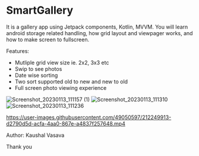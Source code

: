# SmartGallery
It is a gallery app using Jetpack components, Kotlin, MVVM.
You will learn android storage related handling, how grid layout and viewpager works, and how to make screen to fullscreen.

Features:
- Mutliple grid view size ie. 2x2, 3x3 etc
- Swip to see photos
- Date wise sorting 
- Two sort supported old to new and new to old
- Full screen photo viewing experience

![Screenshot_20230113_111157 (1)](https://user-images.githubusercontent.com/49050597/212250228-e573549c-fe11-4998-802b-9e966e1f4701.png)
![Screenshot_20230113_111310](https://user-images.githubusercontent.com/49050597/212249286-89e3674e-dce8-4f11-8499-7d822565b311.png)
![Screenshot_20230113_111236](https://user-images.githubusercontent.com/49050597/212249289-c74f7f9e-8c94-42ec-8bc6-a80cda84e557.png)


https://user-images.githubusercontent.com/49050597/212249913-d2790d5d-acfa-4aa0-867e-a4837f257648.mp4


Author: Kaushal Vasava

Thank you
